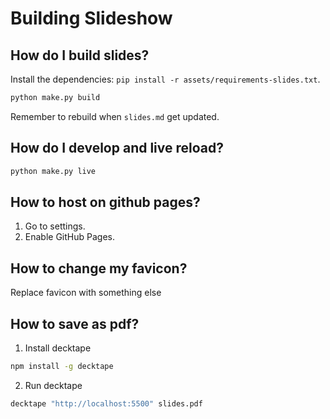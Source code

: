 # Building Slideshow

## How do I build slides?

Install the dependencies: `pip install -r assets/requirements-slides.txt`.

```py
python make.py build
```

Remember to rebuild when `slides.md` get updated.

## How do I develop and live reload?

```py
python make.py live
```

## How to host on github pages?

1. Go to settings.
2. Enable GitHub Pages.

## How to change my favicon?

Replace favicon with something else

## How to save as pdf?

1. Install decktape

```bash
npm install -g decktape
```

2. Run decktape

```bash
decktape "http://localhost:5500" slides.pdf
```
